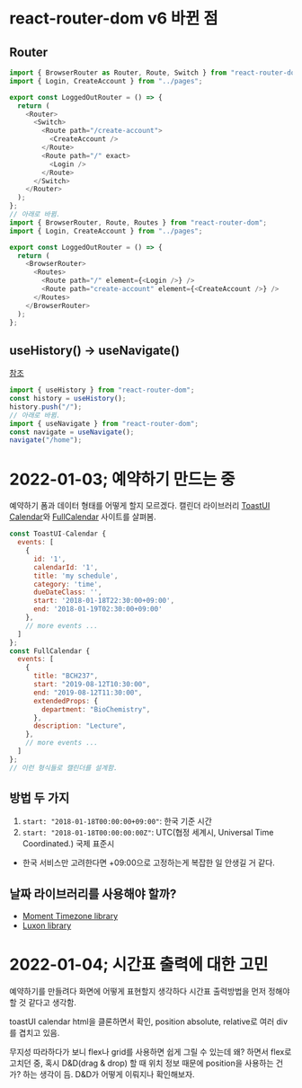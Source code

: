 # react-router-dom v6 바뀐 점

## Router

```js
import { BrowserRouter as Router, Route, Switch } from "react-router-dom";
import { Login, CreateAccount } from "../pages";

export const LoggedOutRouter = () => {
  return (
    <Router>
      <Switch>
        <Route path="/create-account">
          <CreateAccount />
        </Route>
        <Route path="/" exact>
          <Login />
        </Route>
      </Switch>
    </Router>
  );
};
// 아래로 바뀜.
import { BrowserRouter, Route, Routes } from "react-router-dom";
import { Login, CreateAccount } from "../pages";

export const LoggedOutRouter = () => {
  return (
    <BrowserRouter>
      <Routes>
        <Route path="/" element={<Login />} />
        <Route path="create-account" element={<CreateAccount />} />
      </Routes>
    </BrowserRouter>
  );
};
```

## useHistory() -> useNavigate()

[참조]("https://stackoverflow.com/questions/62861269/attempted-import-error-usehistory-is-not-exported-from-react-router-dom")

```js
import { useHistory } from "react-router-dom";
const history = useHistory();
history.push("/");
// 아래로 바뀜.
import { useNavigate } from "react-router-dom";
const navigate = useNavigate();
navigate("/home");
```

# 2022-01-03; 예약하기 만드는 중

예약하기 폼과 데이터 형태를 어떻게 할지 모르겠다. 캘린더 라이브러리 [ToastUI Calendar](https://github.com/nhn/tui.calendar/blob/master/docs/getting-started.md)와 [FullCalendar](https://fullcalendar.io/docs/event-object) 사이트를 살펴봄.

```js
const ToastUI-Calendar {
  events: [
    {
      id: '1',
      calendarId: '1',
      title: 'my schedule',
      category: 'time',
      dueDateClass: '',
      start: '2018-01-18T22:30:00+09:00',
      end: '2018-01-19T02:30:00+09:00'
    },
    // more events ...
  ]
};
const FullCalendar {
  events: [
    {
      title: "BCH237",
      start: "2019-08-12T10:30:00",
      end: "2019-08-12T11:30:00",
      extendedProps: {
        department: "BioChemistry",
      },
      description: "Lecture",
    },
    // more events ...
  ]
};
// 이런 형식들로 캘린더를 설계함.
```

## 방법 두 가지

1. `start: "2018-01-18T00:00:00+09:00"`: 한국 기준 시간
2. `start: "2018-01-18T00:00:00:00Z"`: UTC(협정 세계시, Universal Time Coordinated.) 국제 표준시

- 한국 서비스만 고려한다면 +09:00으로 고정하는게 복잡한 일 안생길 거 같다.

## 날짜 라이브러리를 사용해야 할까?

- [Moment Timezone library](https://momentjs.com/timezone/)
- [Luxon library](https://moment.github.io/luxon/#/)

# 2022-01-04; 시간표 출력에 대한 고민

예약하기를 만들려다 화면에 어떻게 표현할지 생각하다 시간표 출력방법을 먼저 정해야 할 것 같다고 생각함.

toastUI calendar html을 클론하면서 확인, position absolute, relative로 여러 div를 겹치고 있음.

무지성 따라하다가 보니 flex나 grid를 사용하면 쉽게 그릴 수 있는데 왜? 하면서 flex로 고치던 중, 혹시 D&D(drag & drop) 할 때 위치 정보 때문에 position을 사용하는 건가? 하는 생각이 듬. D&D가 어떻게 이뤄지나 확인해보자.
